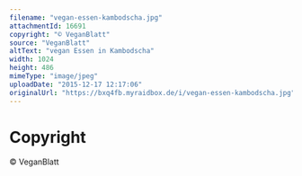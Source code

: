 ```yaml
---
filename: "vegan-essen-kambodscha.jpg"
attachmentId: 16691
copyright: "© VeganBlatt"
source: "VeganBlatt"
altText: "vegan Essen in Kambodscha"
width: 1024
height: 486
mimeType: "image/jpeg"
uploadDate: "2015-12-17 12:17:06"
originalUrl: "https://bxq4fb.myraidbox.de/i/vegan-essen-kambodscha.jpg"
---
```


# Copyright

© VeganBlatt
